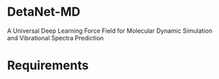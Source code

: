 # DetaNet-MD
A Universal Deep Learning Force Field for Molecular Dynamic Simulation and Vibrational Spectra Prediction
# Requirements

